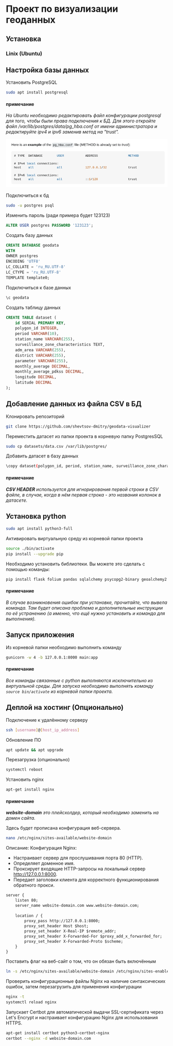 # Проект по визуализации геоданных

## Установка

### Linix (Ubuntu)

## Настройка базы данных

Установить PostgreSQL

```bash
sudo apt install postgresql
```

#### примечание

_На Ubuntu необходимо редактировать файл конфигурации postgresql для того, чтобы были права подключения к БД._
_Для этого откройте файл /var/lib/postgres/data/pg_hba.conf от имени администратора и редактируйте ipv4 и ipv6 заменив метод на "trust"._

![image](readme/guide_postgres_hba.png)

Подключиться к бд

```bash
sudo -u postgres psql
```

Изменить пароль (ради примера будет 123123)

```SQL
ALTER USER postgres PASSWORD '123123';
```

Создать базу данных

```SQL
CREATE DATABASE geodata
WITH
OWNER postgres
ENCODING 'UTF8'
LC_COLLATE = 'ru_RU.UTF-8'
LC_CTYPE = 'ru_RU.UTF-8'
TEMPLATE template0;
```

Подключиться к базе данных

```SQL
\c geodata
```

Создать таблицу данных

```SQL
CREATE TABLE dataset (
    id SERIAL PRIMARY KEY, 
    polygon_id INTEGER,
    period VARCHAR(10),
    station_name VARCHAR(255), 
    surveillance_zone_characteristics TEXT, 
    adm_area VARCHAR(255),   
    district VARCHAR(255),  
    parameter VARCHAR(255), 
    monthly_average DECIMAL,
    monthly_average_pdkss DECIMAL,
    longitude DECIMAL,
    latitude DECIMAL 
);
```

## Добавление данных из файла CSV в БД

Клонировать репозиторий

```bash
git clone https://github.com/shevtsov-dmitry/geodata-visualizer
```

Переместить датасет из папки проекта в корневую папку PostgresSQL

```bash
sudo cp datasets/data.csv /var/lib/postgres/
```

Добавить датасет в базу данных

```bash
\copy dataset(polygon_id, period, station_name, surveillance_zone_characteristics, adm_area, district, parameter, monthly_average, monthly_average_pdkss, longitude, latitude) FROM '~/data.csv' DELIMITER ';' CSV HEADER;
```

#### примечание

_**CSV HEADER** используется для игнорирования первой строки в CSV файле, в случае, когда в нём первая строка - это названия колонок в датасете._

## Установка python

```bash
sudo apt install python3-full
```

Активировать виртуальную среду из корневой папки проекта

```bash
source ./bin/activate
pip install --upgrade pip
```

Необходимо установить библиотеки. Вы можете это сделать с помощью команды:

```bash
pip install flask folium pandas sqlalchemy psycopg2-binary geoalchemy2 geopandas gunicorn
```

#### примечание

_В случае возникновения ошибок при установке, прочитайте, что вывела команда. Там будет описана проблема и
дополнительные инструкции по её устранению (а именно, что ещё нужно установить и команда для выполнения)._

## Запуск приложения

Из корневой папки необходимо выполнить команду 

```bash
gunicorn -w 4 -b 127.0.0.1:8000 main:app
```

#### примечание

_Все команды связанные с python выполняются исключительно из виртуальной среды. Для запуска необходимо выполнять команду ```source bin/activate``` из корневой папки проекта._

## Деплой на хостинг (Опционально)

Подключение к удалённому серверу

```bash
ssh [username]@[host_ip_address]
```

Обновление ПО

```bash
apt update && apt upgrade
```

Перезагрузка (опционально)

```bash
systemctl reboot
```

Установить nginx

```bash
apt-get install nginx
```

#### примечание

_**website-domain** это плейсхолдер, который необходимо заменить на домен сайта._

Здесь будет прописана конфигурация веб-сервера.

```bash
nano /etc/nginx/sites-available/website-domain
```

Описание: Конфигурация Nginx:

- Настраивает сервер для прослушивания порта 80 (HTTP).
- Определяет доменное имя.
- Проксирует входящие HTTP-запросы на локальный сервер http://127.0.0.1:8000.
- Передает заголовки клиента для корректного функционирования обратного прокси.

```nginx
server {
    listen 80;
    server_name website-domain.com www.website-domain.com; 

    location / {
        proxy_pass http://127.0.0.1:8000;
        proxy_set_header Host $host;
        proxy_set_header X-Real-IP $remote_addr;
        proxy_set_header X-Forwarded-For $proxy_add_x_forwarded_for;
        proxy_set_header X-Forwarded-Proto $scheme;
    }
}
```

Поставить флаг на веб-сайт о том, что он обязан быть включённым

```bash
ln -s /etc/nginx/sites-available/website-domain /etc/nginx/sites-enabled/
```

Проверить конфигурационные файлы Nginx на наличие синтаксических ошибок, затем перезагрузить для применения конфигурации

```bash
nginx -t
systemctl reload nginx
```

Запускает Certbot для автоматической выдачи SSL-сертификата через Let's Encrypt и настраивает конфигурацию Nginx для использования HTTPS.

```bash
apt-get install certbot python3-certbot-nginx
certbot --nginx -d website-domain.com
```